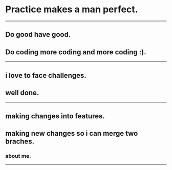 # Practice makes a man perfect.
_______________________________________________________
## Do good have good.
## Do coding more coding and more coding :).
_________________________________________________________
## i love to face challenges.
## well done.
__________________________________________________________
## making changes into features.

## making new changes so i can merge two braches.

### about me.
______________________________________________________